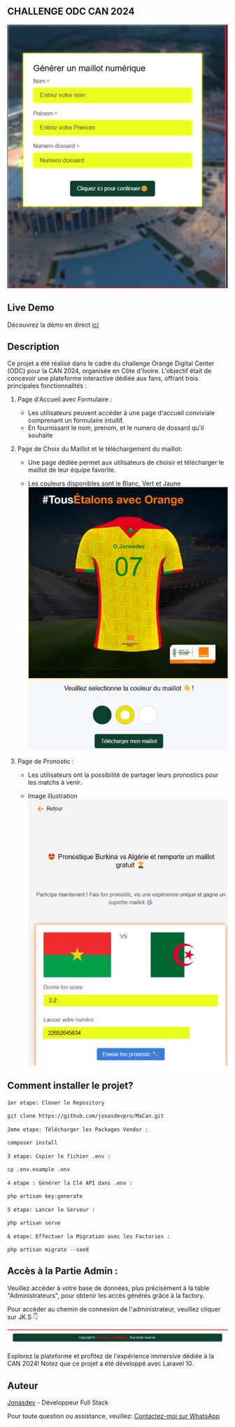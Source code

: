 ## CHALLENGE ODC CAN 2024

![Alt text](public/assets/accueil.png) 

## Live Demo

Découvrez la démo en direct [ici](https://can.pteam-transfert.com/)

## Description
Ce projet a été réalisé dans le cadre du challenge Orange Digital Center (ODC) pour la CAN 2024, organisée en Côte d'Ivoire. L'objectif était de concevoir une plateforme interactive dédiée aux fans, offrant trois principales fonctionnalités :
    
1. Page d'Accueil avec Formulaire :
    - Les utilisateurs peuvent accéder à une page d'accueil conviviale comprenant un formulaire intuitif.
    - En fournissant le nom, prenom, et le numero de dossard qu'il souhaite

2. Page de Choix du Maillot et le téléchargement du maillot:
    - Une page dédiée permet aux utilisateurs de choisir et télécharger le maillot de leur équipe favorite.

    - Les couleurs disponibles sont le Blanc, Vert et Jaune
        ![Alt text](public/assets/generer.png)

3. Page de Pronostic :
    - Les utilisateurs ont la possibilité de partager leurs pronostics pour les matchs à venir.

    - Image illustration 
        ![Alt text](public/assets/imageProno.png)

## Comment installer le projet?

`1er etape: Cloner le Repository`

    git clone https://github.com/jonasdevpro/MaCan.git

`2eme etape: Télécharger les Packages Vendor :`

    composer install

`3 etape: Copier le fichier .env :`

    cp .env.example .env

`4 etape : Générer la Clé API dans .env :`

    php artisan key:generate

`5 etape: Lancer le Serveur :`

    php artisan serve

`6 etape: Effectuer la Migration avec les Factories :`

    php artisan migrate --seed

## Accès à la Partie Admin :

Veuillez accéder à votre base de données, plus précisément à la table "Administrateurs", pour obtenir les accès générés grâce à la factory.
    
Pour accéder au chemin de connexion de l'administrateur, veuillez cliquer sur JK.S 👇

![Alt text](public/assets/footer.png)

Explorez la plateforme et profitez de l'expérience immersive dédiée à la CAN 2024! Notez que ce projet a été développé avec Laravel 10.


## Auteur

[Jonasdev](https://www.linkedin.com/in/jonas-so-784515274) - Développeur Full Stack 

Pour toute question ou assistance, veuillez:
[Contactez-moi sur WhatsApp](https://wa.me/+22652645634)

##


